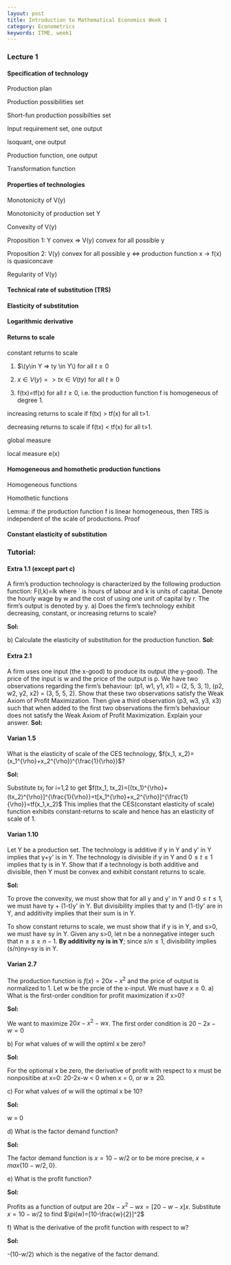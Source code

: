 ```yaml
---
layout: post
title: Introduction to Mathematical Economics Week 1
category: Econometrics
keywords: ITME, week1
---
```

### Lecture 1
#### Specification of technology
Production plan

Production possibilities set

Short-fun production possibilties set

Input requirement set, one output

Isoquant, one output

Production function, one output

Transformation function

#### Properties of technologies

Monotonicity of V(y)

Monotonicity of production set Y

Convexity of V(y)

Proposition 1: Y convex => V(y) convex for all possible y

Proposition 2: V(y) convex for all possible y <=> production function x -> f(x) is quasiconcave

Regularity of V(y)

#### Technical rate of substitution (TRS)
#### Elasticity of substitution
#### Logarithmic derivative
#### Returns to scale
constant returns to scale 

1) $\\(y\in Y => ty \in Y\\) for all $t\geq 0$

2) $x\in V(y) => tx \in V(ty)$ for all $t\geq 0$

3) f(tx)=tf(x) for all $t\geq 0$, i.e. the production function f is homogeneous of degree 1.

increasing returns to scale if f(tx) > tf(x) for all t>1.

decreasing returns to scale if f(tx) < tf(x) for all t>1. 

global measure

local measure e(x)

#### Homogeneous and homothetic production functions

Homogeneous functions

Homothetic functions

Lemma: if the production function f is linear homogeneous, then TRS is independent of the scale of productions. Proof

#### Constant elasticity of substitution


### Tutorial: 
#### Extra 1.1 (except part c)
A firm’s production technology is characterized by the following production function: 
F(l,k)=lk
where ` is hours of labour and k is units of capital. Denote the hourly
wage by w and the cost of using one unit of capital by r. The firm’s
output is denoted by y.
a) Does the firm’s technology exhibit decreasing, constant, or increasing returns to scale?

**Sol:**



b) Calculate the elasticity of substitution for the production function.
**Sol:**



#### Extra 2.1
A firm uses one input (the x-good) to produce its output (the y-good).
The price of the input is w and the price of the output is p. We have
two observations regarding the firm’s behaviour:
(p1, w1, y1, x1) = (2, 5, 3, 1), (p2, w2, y2, x2) = (3, 5, 5, 2).
Show that these two observations satisfy the Weak Axiom of Profit
Maximization. Then give a third observation (p3, w3, y3, x3) such that
when added to the first two observations the firm’s behaviour does not
satisfy the Weak Axiom of Profit Maximization. Explain your answer.
**Sol:**



#### Varian 1.5
What is the elasticity of scale of the CES technology, $f(x_1, x_2)=(x_1^{\rho}+x_2^{\rho})^{\frac{1}{\rho}}$?

**Sol:**

Substitute $tx_i$ for i=1,2 to get
$f(tx_1, tx_2)=[(tx_1)^{\rho}+(tx_2)^{\rho}]^{\frac{1}{\rho}}=t[x_1^{\rho}+x_2^{\rho}]^{\frac{1}{\rho}}=tf(x_1,x_2)$
This implies that the CES(constant elasticity of scale) function exhibits constant-returns to scale and hence has an elasticity of scale of 1.


#### Varian 1.10
Let Y be a production set. The technology is additive if y in Y and y' in Y implies that y+y' is in Y. The technology is divisible if y in Y and $0\leq t \leq 1$ implies that ty is in Y. Show that if a technology is both additive and divisible, then Y must be convex and exhibit constant returns to scale.

**Sol:**

To prove the convexity, we must show that for all y and y' in Y and $0\leq t \leq 1$, we must have ty + (1-t)y' in Y. 
But divisibility implies that ty and (1-t)y' are in Y, and additivity implies that their sum is in Y.

To show constant returns to scale, we must show that if y is in Y, and s>0, we must have sy in Y. 
Given any s>0, let n be a nonnegative integer such that $n\geq s \geq n-1$. **By additivity ny is in Y**; since $s/n \leq 1$, divisibility implies (s/n)ny=sy is in Y.

#### Varian 2.7
The production function is $f(x) = 20x - x^2$ and the price of output is normalized to 1. Let w be the prcie of the x-input. We must have $x\geq 0$.
a) What is the first-order condition for profit maximization if x>0?

**Sol:**

We want to maximize $20x - x^2 - wx$. The first order condition is $20-2x-w=0$

b) For what values of w will the optiml x be zero?

**Sol:**

For the optiomal x be zero, the derivative of profit with respect to x must be nonpositibe at x=0: 20-2x-w < 0 when x = 0, or $w\geq 20$.

c) For what values of w will the optimal x be 10?

**Sol:**

w = 0

d) What is the factor demand function?

**Sol:**

The factor demand function is $x=10-w/2$ or to be more precise, $x=max\{10-w/2, 0\}$.

e) What is the profit function?

**Sol:**

Profits as a function of output are 
$20x-x^2-wx = [20-w-x]x$.
Substitute $x=10-w/2$ to find
$\pi(w)=[10-\frac{w}{2}]^2$


f) What is the derivative of the profit function with respect to w?

**Sol:**

-(10-w/2) which is the negative of the factor demand.





